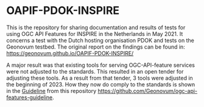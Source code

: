 # OAPIF-PDOK-INSPIRE

This is the repository for sharing documentation and results of tests for using OGC API Features for INSPIRE in the Netherlands in May 2021.
It concerns a test with the Dutch hosting organisation PDOK and tests on the Geonovum testbed.
The original report on the findings can be found in: https://geonovum.github.io/OAPIF-PDOK-INSPIRE/

A major result was that existing tools for serving OGC-API-feature services were not adjusted to the standards. 
This resulted in an open tender for adjusting these tools. As a result from that tender, 3 tools were adjusted in the beginning of 2023.
How they now do comply to the standards is shown in the [Guideline](https://geonovum.github.io/ogc-api-features-guideline) from this repository https://github.com/Geonovum/ogc-api-features-guideline.
